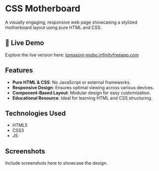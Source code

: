 # CSS Motherboard

A visually engaging, responsive web page showcasing a stylized motherboard layout using pure HTML and CSS.

## 🔗 Live Demo

Explore the live version here: [tomasoni-mobo.infinityfreeapp.com](https://tomasoni-mobo.infinityfreeapp.com)

## Features

- **Pure HTML & CSS**: No JavaScript or external frameworks.
- **Responsive Design**: Ensures optimal viewing across various devices.
- **Component-Based Layout**: Modular design for easy customization.
- **Educational Resource**: Ideal for learning HTML and CSS structuring.

## Technologies Used
- HTML5
- CSS3
- JS

## Screenshots
Include screenshots here to showcase the design.
